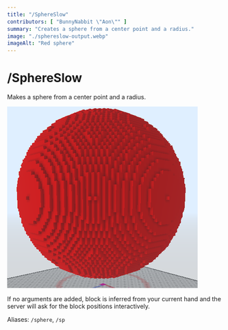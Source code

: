 ```yaml
---
title: "/SphereSlow"
contributors: [ "BunnyNabbit \"Aon\"" ]
summary: "Creates a sphere from a center point and a radius."
image: "./sphereslow-output.webp"
imageAlt: "Red sphere"
---
```


# /SphereSlow

Makes a sphere from a center point and a radius.

![Red sphere](./sphereslow-output.webp)

If no arguments are added, block is inferred from your current hand and the server will ask for the block positions interactively.

Aliases: `/sphere`, `/sp`
